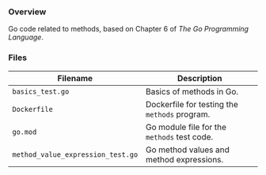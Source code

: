 ### Overview

Go code related to methods, based on Chapter 6 of *The Go Programming Language*.

### Files

| Filename                          | Description                                   |
|-----------------------------------|-----------------------------------------------|
| `basics_test.go`                  | Basics of methods in Go.                      |
| `Dockerfile`                      | Dockerfile for testing the `methods` program. |
| `go.mod`                          | Go module file for the `methods` test code.   |
| `method_value_expression_test.go` | Go method values and method expressions.      |